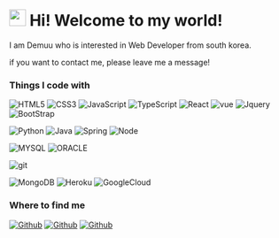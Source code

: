 <h1><img src="https://emojis.slackmojis.com/emojis/images/1531849430/4246/blob-sunglasses.gif?1531849430" width="30"/> Hi! Welcome to my world!</h1>

<p>I am Demuu who is interested in Web Developer from south korea.</p>
<p>if you want to contact me, please leave me a message!</p>

<h3>Things I code with</h3>
<p>
    <img alt="HTML5" src="https://img.shields.io/badge/HTML5-E34F26?style=flat-square&logo=html5&logoColor=white" />
    <img alt="CSS3" src="https://img.shields.io/badge/CSS3-1572B6?style=flat-square&logo=css3&logoColor=white" />
    <img alt="JavaScript" src="https://img.shields.io/badge/JavaScript-F7DF1E?style=flat-square&logo=javascript&logoColor=black" />
    <img alt="TypeScript" src="https://img.shields.io/badge/TypeScript-007ACC?style=flat-square&logo=typescript&logoColor=white" />
    <img alt="React" src="https://img.shields.io/badge/React-20232A?style=flat-square&logo=react&logoColor=61DAFB" />
    <img alt="vue" src="https://img.shields.io/badge/Vue.js-35495E?style=flat-square&logo=vue.js&logoColor=4FC08D" />
    <img alt="Jquery" src="https://img.shields.io/badge/jQuery-0769AD?style=flat-square&logo=jquery&logoColor=white" />
    <img alt="BootStrap" src="https://img.shields.io/badge/Bootstrap-563D7C?style=flat-square&logo=bootstrap&logoColor=white" />
</p>
<p>  
    <img alt="Python" src="https://img.shields.io/badge/Python-3776AB?style=flat-square&logo=python&logoColor=white" />
    <img alt="Java" src="https://img.shields.io/badge/Java-ED8B00?style=flat-square&logo=java&logoColor=white" />
    <img alt="Spring" src="https://img.shields.io/badge/Spring-6DB33F?style=flat-square&logo=spring&logoColor=white" />
    <img alt="Node" src="https://img.shields.io/badge/Node.js-43853D?style=flat-square&logo=node.js&logoColor=white" />
</p>
<p>     
    <img alt="MYSQL" src="https://img.shields.io/badge/MySQL-00000F?style=flat-square&logo=mysql&logoColor=white" />
    <img alt="ORACLE" src="https://img.shields.io/badge/Oracle-F80000?style=flat-square&logo=Oracle&logoColor=white" />
    <p><img alt="git" src="https://img.shields.io/badge/-Git-F05032?style=flat-square&logo=git&logoColor=white" /></p>
    <img alt="MongoDB" src="https://img.shields.io/badge/MongoDB-4EA94B?style=flat-square&logo=mongodb&logoColor=white" />
    <img alt="Heroku" src="https://img.shields.io/badge/Heroku-430098?style=flat-square&logo=heroku&logoColor=white" />
    <img alt="GoogleCloud" src="https://img.shields.io/badge/Google_Cloud-4285F4?style=flat-square&logo=google-cloud&logoColor=white" />
</p>

<h3>Where to find me</h3>
<a href="https://github.com/Preasim" target="_blank"><img alt="Github" src="https://img.shields.io/badge/GitHub-%2312100E.svg?&style=for-the-badge&logo=Github&logoColor=white" /></a>
<a href="https://preasim.github.io/" target="_blank"><img alt="Github" src="https://img.shields.io/badge/website-000000?style=for-the-badge&logo=About.me&logoColor=white" /></a>
<a href="https://discord.gg/JzPKxJcdpe" target="_blank"><img alt="Github" src="https://img.shields.io/badge/Discord-7289DA?style=for-the-badge&logo=discord&logoColor=white" /></a>
